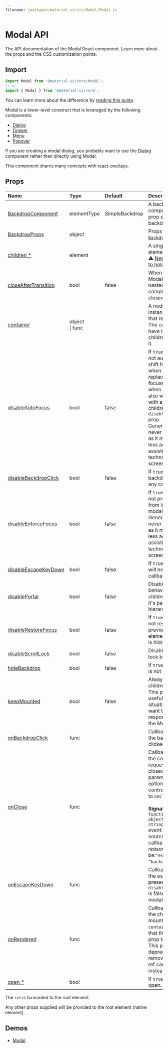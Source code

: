 ```yaml
---
filename: /packages/material-ui/src/Modal/Modal.js
---
```


<!--- This documentation is automatically generated, do not try to edit it. -->

# Modal API

<p class="description">The API documentation of the Modal React component. Learn more about the props and the CSS customization points.</p>

## Import

```js
import Modal from '@material-ui/core/Modal';
// or
import { Modal } from '@material-ui/core';
```

You can learn more about the difference by [reading this guide](/guides/minimizing-bundle-size/).

Modal is a lower-level construct that is leveraged by the following components:

- [Dialog](/api/dialog/)
- [Drawer](/api/drawer/)
- [Menu](/api/menu/)
- [Popover](/api/popover/)

If you are creating a modal dialog, you probably want to use the [Dialog](/api/dialog/) component
rather than directly using Modal.

This component shares many concepts with [react-overlays](https://react-bootstrap.github.io/react-overlays/#modals).

## Props

| Name | Type | Default | Description |
|:-----|:-----|:--------|:------------|
| <a class="anchor-link" id="props--BackdropComponent"></a><a href="#props--BackdropComponent" class="prop-name">BackdropComponent</a> | <span class="prop-type">elementType</span> | <span class="prop-default">SimpleBackdrop</span> | A backdrop component. This prop enables custom backdrop rendering. |
| <a class="anchor-link" id="props--BackdropProps"></a><a href="#props--BackdropProps" class="prop-name">BackdropProps</a> | <span class="prop-type">object</span> |  | Props applied to the [`Backdrop`](/api/backdrop/) element. |
| <a class="anchor-link" id="props--children"></a><a href="#props--children" class="prop-name required">children&nbsp;*</a> | <span class="prop-type">element</span> |  | A single child content element.<br>⚠️ [Needs to be able to hold a ref](/guides/composition/#caveat-with-refs). |
| <a class="anchor-link" id="props--closeAfterTransition"></a><a href="#props--closeAfterTransition" class="prop-name">closeAfterTransition</a> | <span class="prop-type">bool</span> | <span class="prop-default">false</span> | When set to true the Modal waits until a nested Transition is completed before closing. |
| <a class="anchor-link" id="props--container"></a><a href="#props--container" class="prop-name">container</a> | <span class="prop-type">object<br>&#124;&nbsp;func</span> |  | A node, component instance, or function that returns either. The `container` will have the portal children appended to it. |
| <a class="anchor-link" id="props--disableAutoFocus"></a><a href="#props--disableAutoFocus" class="prop-name">disableAutoFocus</a> | <span class="prop-type">bool</span> | <span class="prop-default">false</span> | If `true`, the modal will not automatically shift focus to itself when it opens, and replace it to the last focused element when it closes. This also works correctly with any modal children that have the `disableAutoFocus` prop.<br>Generally this should never be set to `true` as it makes the modal less accessible to assistive technologies, like screen readers. |
| <a class="anchor-link" id="props--disableBackdropClick"></a><a href="#props--disableBackdropClick" class="prop-name">disableBackdropClick</a> | <span class="prop-type">bool</span> | <span class="prop-default">false</span> | If `true`, clicking the backdrop will not fire any callback. |
| <a class="anchor-link" id="props--disableEnforceFocus"></a><a href="#props--disableEnforceFocus" class="prop-name">disableEnforceFocus</a> | <span class="prop-type">bool</span> | <span class="prop-default">false</span> | If `true`, the modal will not prevent focus from leaving the modal while open.<br>Generally this should never be set to `true` as it makes the modal less accessible to assistive technologies, like screen readers. |
| <a class="anchor-link" id="props--disableEscapeKeyDown"></a><a href="#props--disableEscapeKeyDown" class="prop-name">disableEscapeKeyDown</a> | <span class="prop-type">bool</span> | <span class="prop-default">false</span> | If `true`, hitting escape will not fire any callback. |
| <a class="anchor-link" id="props--disablePortal"></a><a href="#props--disablePortal" class="prop-name">disablePortal</a> | <span class="prop-type">bool</span> | <span class="prop-default">false</span> | Disable the portal behavior. The children stay within it's parent DOM hierarchy. |
| <a class="anchor-link" id="props--disableRestoreFocus"></a><a href="#props--disableRestoreFocus" class="prop-name">disableRestoreFocus</a> | <span class="prop-type">bool</span> | <span class="prop-default">false</span> | If `true`, the modal will not restore focus to previously focused element once modal is hidden. |
| <a class="anchor-link" id="props--disableScrollLock"></a><a href="#props--disableScrollLock" class="prop-name">disableScrollLock</a> | <span class="prop-type">bool</span> | <span class="prop-default">false</span> | Disable the scroll lock behavior. |
| <a class="anchor-link" id="props--hideBackdrop"></a><a href="#props--hideBackdrop" class="prop-name">hideBackdrop</a> | <span class="prop-type">bool</span> | <span class="prop-default">false</span> | If `true`, the backdrop is not rendered. |
| <a class="anchor-link" id="props--keepMounted"></a><a href="#props--keepMounted" class="prop-name">keepMounted</a> | <span class="prop-type">bool</span> | <span class="prop-default">false</span> | Always keep the children in the DOM. This prop can be useful in SEO situation or when you want to maximize the responsiveness of the Modal. |
| <a class="anchor-link" id="props--onBackdropClick"></a><a href="#props--onBackdropClick" class="prop-name">onBackdropClick</a> | <span class="prop-type">func</span> |  | Callback fired when the backdrop is clicked. |
| <a class="anchor-link" id="props--onClose"></a><a href="#props--onClose" class="prop-name">onClose</a> | <span class="prop-type">func</span> |  | Callback fired when the component requests to be closed. The `reason` parameter can optionally be used to control the response to `onClose`.<br><br>**Signature:**<br>`function(event: object, reason: string) => void`<br>*event:* The event source of the callback.<br>*reason:* Can be:`"escapeKeyDown"`, `"backdropClick"`. |
| <a class="anchor-link" id="props--onEscapeKeyDown"></a><a href="#props--onEscapeKeyDown" class="prop-name">onEscapeKeyDown</a> | <span class="prop-type">func</span> |  | Callback fired when the escape key is pressed, `disableEscapeKeyDown` is false and the modal is in focus. |
| <a class="anchor-link" id="props--onRendered"></a><a href="#props--onRendered" class="prop-name">onRendered</a> | <span class="prop-type">func</span> |  | Callback fired once the children has been mounted into the `container`. It signals that the `open={true}` prop took effect.<br>This prop will be deprecated and removed in v5, the ref can be used instead. |
| <a class="anchor-link" id="props--open"></a><a href="#props--open" class="prop-name required">open&nbsp;*</a> | <span class="prop-type">bool</span> |  | If `true`, the modal is open. |

The `ref` is forwarded to the root element.

Any other props supplied will be provided to the root element (native element).

## Demos

- [Modal](/components/modal/)

